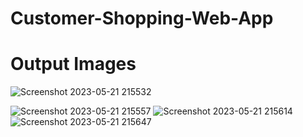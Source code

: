 # Customer-Shopping-Web-App

# Output Images
![Screenshot 2023-05-21 215532](https://github.com/ShakilM26/Customer-Shopping-Web-App/assets/101876451/8061918c-7f3c-45bb-be48-42a0f388473c)

![Screenshot 2023-05-21 215557](https://github.com/ShakilM26/Customer-Shopping-Web-App/assets/101876451/92631b4d-7d46-45bf-b3cd-b8b060e68456)
![Screenshot 2023-05-21 215614](https://github.com/ShakilM26/Customer-Shopping-Web-App/assets/101876451/250f966a-c419-466f-8738-dcaeb815b6a8)
![Screenshot 2023-05-21 215647](https://github.com/ShakilM26/Customer-Shopping-Web-App/assets/101876451/564c0890-c522-4ac3-91d0-eac7e0ba1f76)
